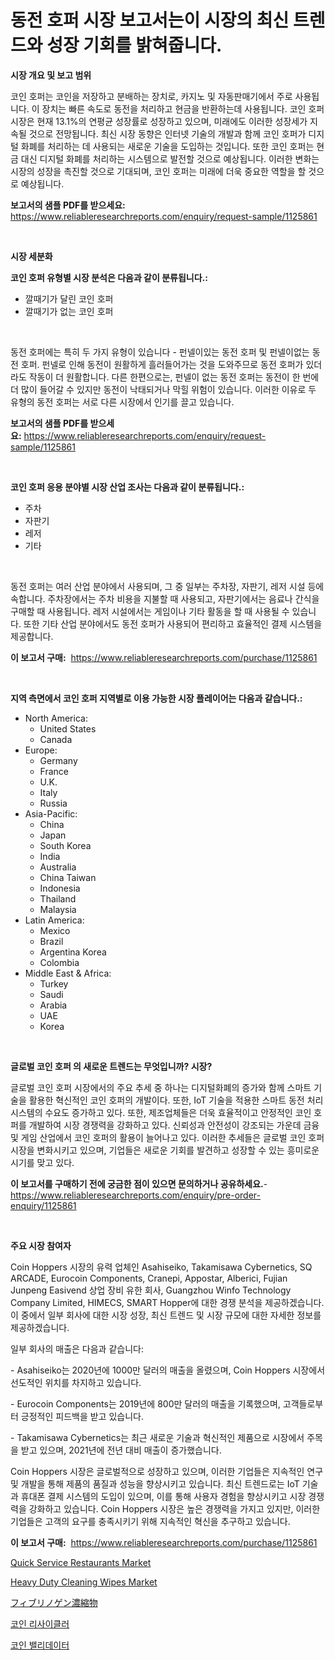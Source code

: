 <p><h1>동전 호퍼 시장 보고서는이 시장의 최신 트렌드와 성장 기회를 밝혀줍니다.</h1></p><p><strong>시장 개요 및 보고 범위</strong></p>
<p><p>코인 호퍼는 코인을 저장하고 분배하는 장치로, 카지노 및 자동판매기에서 주로 사용됩니다. 이 장치는 빠른 속도로 동전을 처리하고 현금을 반환하는데 사용됩니다. 코인 호퍼 시장은 현재 13.1%의 연평균 성장률로 성장하고 있으며, 미래에도 이러한 성장세가 지속될 것으로 전망됩니다. 최신 시장 동향은 인터넷 기술의 개발과 함께 코인 호퍼가 디지털 화폐를 처리하는 데 사용되는 새로운 기술을 도입하는 것입니다. 또한 코인 호퍼는 현금 대신 디지털 화폐를 처리하는 시스템으로 발전할 것으로 예상됩니다. 이러한 변화는 시장의 성장을 촉진할 것으로 기대되며, 코인 호퍼는 미래에 더욱 중요한 역할을 할 것으로 예상됩니다.</p></p>
<p><strong>보고서의 샘플 PDF를 받으세요:</strong> <a href="https://www.reliableresearchreports.com/enquiry/request-sample/1125861">https://www.reliableresearchreports.com/enquiry/request-sample/1125861</a></p>
<p>&nbsp;</p>
<p><strong>시장 세분화</strong></p>
<p><strong>코인 호퍼 유형별 시장 분석은 다음과 같이 분류됩니다.:</strong></p>
<p><ul><li>깔때기가 달린 코인 호퍼</li><li>깔때기가 없는 코인 호퍼</li></ul></p>
<p>&nbsp;</p>
<p><p>동전 호퍼에는 특히 두 가지 유형이 있습니다 - 펀넬이있는 동전 호퍼 및 펀넬이없는 동전 호퍼. 펀넬로 인해 동전이 원활하게 흘러들어가는 것을 도와주므로 동전 호퍼가 있더라도 작동이 더 원활합니다. 다른 한편으로는, 펀넬이 없는 동전 호퍼는 동전이 한 번에 더 많이 들어갈 수 있지만 동전이 낙태되거나 막힐 위험이 있습니다. 이러한 이유로 두 유형의 동전 호퍼는 서로 다른 시장에서 인기를 끌고 있습니다.</p></p>
<p><strong>보고서의 샘플 PDF를 받으세요:</strong>&nbsp;<a href="https://www.reliableresearchreports.com/enquiry/request-sample/1125861">https://www.reliableresearchreports.com/enquiry/request-sample/1125861</a></p>
<p>&nbsp;</p>
<p><strong> 코인 호퍼 응용 분야별 시장 산업 조사는 다음과 같이 분류됩니다.:</strong></p>
<p><ul><li>주차</li><li>자판기</li><li>레저</li><li>기타</li></ul></p>
<p>&nbsp;</p>
<p><p>동전 호퍼는 여러 산업 분야에서 사용되며, 그 중 일부는 주차장, 자판기, 레저 시설 등에 속합니다. 주차장에서는 주차 비용을 지불할 때 사용되고, 자판기에서는 음료나 간식을 구매할 때 사용됩니다. 레저 시설에서는 게임이나 기타 활동을 할 때 사용될 수 있습니다. 또한 기타 산업 분야에서도 동전 호퍼가 사용되어 편리하고 효율적인 결제 시스템을 제공합니다.</p></p>
<p><strong>이 보고서 구매:</strong>&nbsp; <a href="https://www.reliableresearchreports.com/purchase/1125861">https://www.reliableresearchreports.com/purchase/1125861</a></p>
<p>&nbsp;</p>
<p><strong>지역 측면에서 코인 호퍼 지역별로 이용 가능한 시장 플레이어는 다음과 같습니다.:</strong></p>
<p><ul>
    <li>
        North America:
        <ul>
            <li>United States</li>
            <li>Canada</li>
        </ul>
    </li>
    <li>
        Europe:
        <ul>
            <li>Germany</li>
            <li>France</li>
            <li>U.K.</li>
            <li>Italy</li>
            <li>Russia</li>
        </ul>
    </li>
    <li>
        Asia-Pacific:
        <ul>
            <li>China</li>
            <li>Japan</li>
            <li>South Korea</li>
            <li>India</li>
            <li>Australia</li>
            <li>China Taiwan</li>
            <li>Indonesia</li>
            <li>Thailand</li>
            <li>Malaysia</li>
        </ul>
    </li>
    <li>
        Latin America:
        <ul>
            <li>Mexico</li>
            <li>Brazil</li>
            <li>Argentina Korea</li>
            <li>Colombia</li>
        </ul>
    </li>
    <li>
        Middle East & Africa:
        <ul>
            <li>Turkey</li>
            <li>Saudi</li>
            <li>Arabia</li>
            <li>UAE</li>
            <li>Korea</li>
        </ul>
    </li>
    </ul></p>
<p>&nbsp;</p>
<p><strong>글로벌 코인 호퍼 의 새로운 트렌드는 무엇입니까? 시장?</strong></p>
<p><p>글로벌 코인 호퍼 시장에서의 주요 추세 중 하나는 디지털화폐의 증가와 함께 스마트 기술을 활용한 혁신적인 코인 호퍼의 개발이다. 또한, IoT 기술을 적용한 스마트 동전 처리 시스템의 수요도 증가하고 있다. 또한, 제조업체들은 더욱 효율적이고 안정적인 코인 호퍼를 개발하여 시장 경쟁력을 강화하고 있다. 신뢰성과 안전성이 강조되는 가운데 금융 및 게임 산업에서 코인 호퍼의 활용이 늘어나고 있다. 이러한 추세들은 글로벌 코인 호퍼 시장을 변화시키고 있으며, 기업들은 새로운 기회를 발견하고 성장할 수 있는 흥미로운 시기를 맞고 있다.</p></p>
<p><strong>이 보고서를 구매하기 전에 궁금한 점이 있으면 문의하거나 공유하세요.</strong>- <a href="https://www.reliableresearchreports.com/enquiry/pre-order-enquiry/1125861">https://www.reliableresearchreports.com/enquiry/pre-order-enquiry/1125861</a></p>
<p>&nbsp;</p>
<p><strong>주요 시장 참여자</strong></p>
<p><p>Coin Hoppers 시장의 유력 업체인 Asahiseiko, Takamisawa Cybernetics, SQ ARCADE, Eurocoin Components, Cranepi, Appostar, Alberici, Fujian Junpeng Easivend 상업 장비 유한 회사, Guangzhou Winfo Technology Company Limited, HIMECS, SMART Hopper에 대한 경쟁 분석을 제공하겠습니다. 이 중에서 일부 회사에 대한 시장 성장, 최신 트렌드 및 시장 규모에 대한 자세한 정보를 제공하겠습니다.</p><p>일부 회사의 매출은 다음과 같습니다:</p><p>- Asahiseiko는 2020년에 1000만 달러의 매출을 올렸으며, Coin Hoppers 시장에서 선도적인 위치를 차지하고 있습니다.</p><p>- Eurocoin Components는 2019년에 800만 달러의 매출을 기록했으며, 고객들로부터 긍정적인 피드백을 받고 있습니다.</p><p>- Takamisawa Cybernetics는 최근 새로운 기술과 혁신적인 제품으로 시장에서 주목을 받고 있으며, 2021년에 전년 대비 매출이 증가했습니다.</p><p>Coin Hoppers 시장은 글로벌적으로 성장하고 있으며, 이러한 기업들은 지속적인 연구 및 개발을 통해 제품의 품질과 성능을 향상시키고 있습니다. 최신 트렌드로는 IoT 기술과 휴대폰 결제 시스템의 도입이 있으며, 이를 통해 사용자 경험을 향상시키고 시장 경쟁력을 강화하고 있습니다. Coin Hoppers 시장은 높은 경쟁력을 가지고 있지만, 이러한 기업들은 고객의 요구를 충족시키기 위해 지속적인 혁신을 추구하고 있습니다.</p></p>
<p><strong>이 보고서 구매:</strong>&nbsp;&nbsp;<a href="https://www.reliableresearchreports.com/purchase/1125861">https://www.reliableresearchreports.com/purchase/1125861</a></p>
<p><p><a href="https://meowing-canidae-761.notion.site/Quick-Service-Restaurants-Market-Furnish-Information-about-Market-Size-Market-Share-Market-Dynamic-8df684eb66c74e7c8b56804e817e5f60">Quick Service Restaurants Market</a></p><p><a href="https://sudsy-motorcycle-bbc.notion.site/Heavy-Duty-Cleaning-Wipes-Market-Furnish-Information-about-Market-Size-Market-Share-Market-Dynamic-070175944f89418b9e1af05d7810cc48">Heavy Duty Cleaning Wipes Market</a></p><p><a href="https://github.com/oqxogxyvqe90775/Market-Research-Report-List-1/blob/main/4804876189756.md">フィブリノゲン濃縮物</a></p><p><a href="https://github.com/vs019sa3m8x/Market-Research-Report-List-1/blob/main/3143742189617.md">코인 리사이클러</a></p><p><a href="https://github.com/lzrvbyqzftro57/Market-Research-Report-List-1/blob/main/2672582189616.md">코인 밸리데이터</a></p></p>
